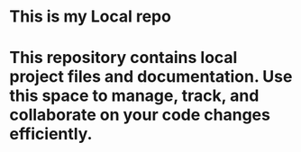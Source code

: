 # This is my Local repo 

# This repository contains local project files and documentation. Use this space to manage, track, and collaborate on your code changes efficiently.


